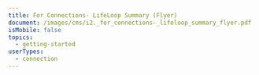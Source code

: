 ```yaml
---
title: For Connections- LifeLoop Summary (Flyer)
document: /images/cms/i2._for_connections-_lifeloop_summary_flyer.pdf
isMobile: false
topics:
  - getting-started
userTypes:
  - connection
---
```

